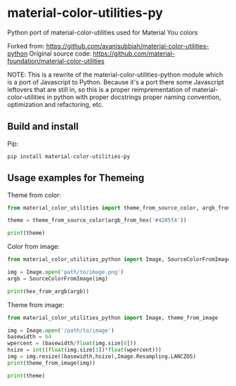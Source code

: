 # material-color-utilities-py

Python port of material-color-utilities used for Material You colors

Forked from: https://github.com/avanisubbiah/material-color-utilities-python
Original source code: https://github.com/material-foundation/material-color-utilities

NOTE: This is a rewrite of the material-color-utilities-python module which is a port of Javascript to Python. Because it's a port there some Javascript leftovers that are still in, so this is a proper reimprementation of material-color-utilities in python with proper docstrings proper naming convention, optimization and refactoring, etc.

## Build and install

Pip:

```shell
pip install material-color-utilities-py
```

## Usage examples for Themeing

Theme from color:

``` python
from material_color_utilities import theme_from_source_color, argb_from_hex

theme = theme_from_source_color(argb_from_hex('#4285f4'))

print(theme)
```

Color from image:

``` python
from material_color_utilities_python import Image, SourceColorFromImage, hex_from_argb

img = Image.open('path/to/image.png')
argb = SourceColorFromImage(img)

print(hex_from_argb(argb))
```

Theme from image:

``` python
from material_color_utilities_python import Image, theme_from_image

img = Image.open('/path/to/image')
basewidth = 64
wpercent = (basewidth/float(img.size[0]))
hsize = int((float(img.size[1])*float(wpercent)))
img = img.resize((basewidth,hsize),Image.Resampling.LANCZOS)
print(theme_from_image(img))

print(theme)
```
